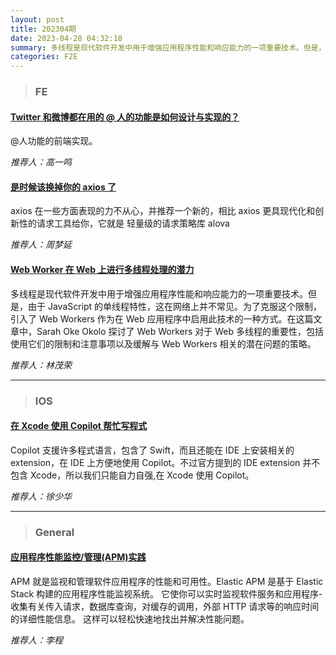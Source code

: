 ```yaml
---
layout: post
title: 202304期
date: 2023-04-28 04:32:18
summary: 多线程是现代软件开发中用于增强应用程序性能和响应能力的一项重要技术。但是，由于 JavaScript 的单线程特性，这在网络上并不常见。为了克服这个限制，引入了 Web Workers 作为在 Web 应用程序中启用此技术的一种方式。在这篇文章中，Sarah Oke Okolo 探讨了 Web Workers 对于 Web 多线程的重要性，包括使用它们的限制和注意事项以及缓解与 Web Workers 相关的潜在问题的策略。
categories: F2E
---
```


> ### FE

#### [Twitter 和微博都在用的 @ 人的功能是如何设计与实现的？](https://mp.weixin.qq.com/s/YP6H6CHkUd97ThDtEoXzaw)

@人功能的前端实现。

_推荐人：高一鸣_

#### [是时候该换掉你的 axios 了](https://juejin.cn/post/7213923957824979000)

axios 在一些方面表现的力不从心，并推荐一个新的，相比 axios 更具现代化和创新性的请求工具给你，它就是 轻量级的请求策略库 alova

_推荐人：周梦延_

#### [Web Worker 在 Web 上进行多线程处理的潜力](https://www.smashingmagazine.com/2023/04/potential-web-workers-multithreading-web/)

多线程是现代软件开发中用于增强应用程序性能和响应能力的一项重要技术。但是，由于 JavaScript 的单线程特性，这在网络上并不常见。为了克服这个限制，引入了 Web Workers 作为在 Web 应用程序中启用此技术的一种方式。在这篇文章中，Sarah Oke Okolo 探讨了 Web Workers 对于 Web 多线程的重要性，包括使用它们的限制和注意事项以及缓解与 Web Workers 相关的潜在问题的策略。

_推荐人：林茂荣_

---

> ### IOS

#### [在 Xcode 使用 Copilot 帮忙写程式](https://medium.com/%E5%BD%BC%E5%BE%97%E6%BD%98%E7%9A%84-swift-ios-app-%E9%96%8B%E7%99%BC%E5%95%8F%E9%A1%8C%E8%A7%A3%E7%AD%94%E9%9B%86/%E5%9C%A8-xcode-%E4%BD%BF%E7%94%A8-copilot-%E5%B9%AB%E5%BF%99%E5%AF%AB%E7%A8%8B%E5%BC%8F-7e8761a206f4)

Copilot 支援许多程式语言，包含了 Swift，而且还能在 IDE 上安装相关的 extension，在 IDE 上方便地使用 Copilot。不过官方提到的 IDE extension 并不包含 Xcode，所以我们只能自力自强,在 Xcode 使用 Copilot。

_推荐人：徐少华_

---

> ### General

#### [应用程序性能监控/管理(APM)实践](https://juejin.cn/post/6959744092414672926)

APM 就是监视和管理软件应用程序的性能和可用性。Elastic APM 是基于 Elastic Stack 构建的应用程序性能监视系统。 它使你可以实时监视软件服务和应用程序-收集有关传入请求，数据库查询，对缓存的调用，外部 HTTP 请求等的响应时间的详细性能信息。 这样可以轻松快速地找出并解决性能问题。

_推荐人：李程_
